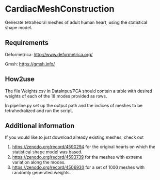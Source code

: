 # CardiacMeshConstruction
Generate tetrahedral meshes of adult human heart, using the statistical shape model.

## Requirements
Deformetrica: http://www.deformetrica.org/

Gmsh: https://gmsh.info/

## How2use
The file Weights.csv in DataInput/PCA should contain a table with desired weights of each of the 18 modes
provided as rows.

In pipeline.py set up the output path and the indices of meshes to be tetrahedralized and run the script.

## Additional information
If you would like to just download already existing meshes, check out

1. https://zenodo.org/record/4590294 for the original hearts on which the statistical shape model was based.
2. https://zenodo.org/record/4593739 for the meshes with extreme variation along the modes.
3. https://zenodo.org/record/4506930 for a set of 1000 meshes with randomly generated weights.